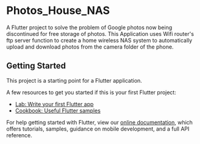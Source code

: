# Photos_House_NAS

A Flutter project to solve the problem of Google photos now being discontinued for free storage of photos.
This Application uses Wifi router's ftp server function to create a home wireless NAS system to automatically upload and download photos from the camera folder of the phone.

## Getting Started

This project is a starting point for a Flutter application.

A few resources to get you started if this is your first Flutter project:

- [Lab: Write your first Flutter app](https://flutter.dev/docs/get-started/codelab)
- [Cookbook: Useful Flutter samples](https://flutter.dev/docs/cookbook)

For help getting started with Flutter, view our
[online documentation](https://flutter.dev/docs), which offers tutorials,
samples, guidance on mobile development, and a full API reference.
